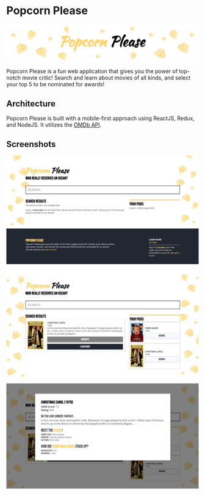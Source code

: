 # Popcorn Please

![Popcorn Please Logo](https://github.com/danielle-dsouza/popcorn-please/blob/media/popcorn-brand-full.png "Popcorn Please Logo")

Popcorn Please is a fun web application that gives you the power of top-notch movie critic! Search and learn about movies of all kinds, and select your top 5 to be nominated for awards!

## Architecture
Popcorn Please is built with a mobile-first approach using ReactJS, Redux, and NodeJS. It utilizes the [OMDb API](http://www.omdbapi.com/ "OMDb API").

## Screenshots
![Popcorn Please Home Page](https://github.com/danielle-dsouza/popcorn-please/blob/media/popcorn-please-home.JPG "Popcorn Please Home Page")

![Functional Search Bar](https://github.com/danielle-dsouza/popcorn-please/blob/media/popcorn-please-search.JPG "Functional Search Bar")

![Animated Modal](https://github.com/danielle-dsouza/popcorn-please/blob/media/popcorn-please-modal.JPG "Animated Modal")